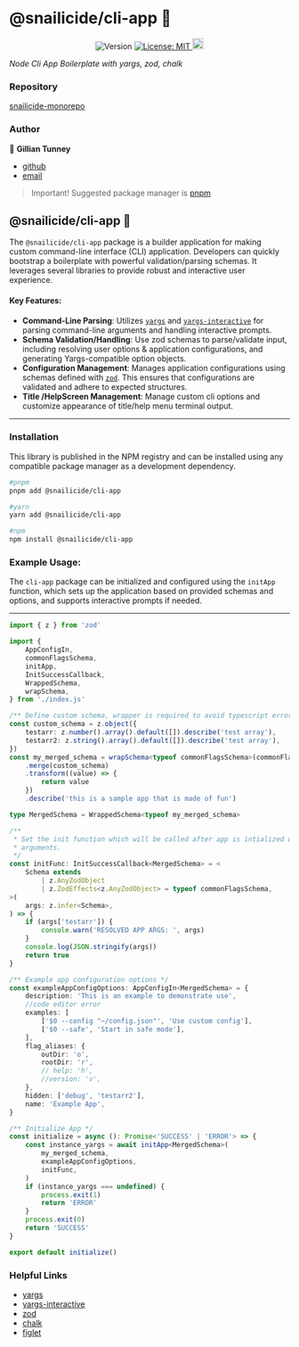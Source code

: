 # @snailicide/cli-app 🐌

<p align="center">
	<img alt="Version" src="https://img.shields.io/npm/v/@snailicide/cli-app"/>
	<a href="#" target="_blank">
		<img alt="License: MIT" src="https://img.shields.io/npm/l/@snailicide/cli-app"/>
	</a>
	<a href="#" target="_blank">
		<img alt="Typescript" height="20px" src="https://img.shields.io/badge/typescript-%23007ACC.svg?style=for-the-badge&logo=typescript&logoColor=white"/>
	</a>
</p>

_Node Cli App Boilerplate with yargs, zod, chalk_

### Repository

[snailicide-monorepo](https://github.com/gbtunney/snailicide-monorepo.git)

### Author

👤 **Gillian Tunney**

-   [github](https://github.com/gbtunney)
-   [email](mailto:gbtunney@mac.com)

> Important! Suggested package manager is [pnpm](https://pnpm.io)

## @snailicide/cli-app 🐌

The `@snailicide/cli-app` package is a builder application for making custom command-line interface (CLI) application. Developers can quickly bootstrap a boilerplate with powerful validation/parsing schemas. It leverages several libraries to provide robust and interactive user experience.

#### Key Features:

-   **Command-Line Parsing**: Utilizes [`yargs`](https://yargs.js.org/docs/) and [`yargs-interactive`](https://www.npmjs.com/package/yargs-interactive?activeTab=readme) for parsing command-line arguments and handling interactive prompts.
-   **Schema Validation/Handling**: Use zod schemas to parse/validate input, including resolving user options & application configurations, and generating Yargs-compatible option objects.
-   **Configuration Management**: Manages application configurations using schemas defined with [`zod`](https://zod.dev/). This ensures that configurations are validated and adhere to expected structures.
-   **Title /HelpScreen Management**: Manage custom cli options and customize appearance of title/help menu terminal output.

---

### Installation

This library is published in the NPM registry and can be installed using any compatible package manager as a development dependency.

```sh
#pnpm
pnpm add @snailicide/cli-app

#yarn
yarn add @snailicide/cli-app

#npm
npm install @snailicide/cli-app
```

### Example Usage:

The `cli-app` package can be initialized and configured using the `initApp` function, which sets up the application based on provided schemas and options, and supports interactive prompts if needed.

---

```ts
import { z } from 'zod'

import {
    AppConfigIn,
    commonFlagsSchema,
    initApp,
    InitSuccessCallback,
    WrappedSchema,
    wrapSchema,
} from './index.js'

/** Define custom schema, wrapper is required to avoid typescript error */
const custom_schema = z.object({
    testarr: z.number().array().default([]).describe('test array'),
    testarr2: z.string().array().default([]).describe('test array'),
})
const my_merged_schema = wrapSchema<typeof commonFlagsSchema>(commonFlagsSchema)
    .merge(custom_schema)
    .transform((value) => {
        return value
    })
    .describe('this is a sample app that is made of fun')

type MergedSchema = WrappedSchema<typeof my_merged_schema>

/**
 * Set the init function which will be called after app is intialized with typed
 * arguments.
 */
const initFunc: InitSuccessCallback<MergedSchema> = <
    Schema extends
        | z.AnyZodObject
        | z.ZodEffects<z.AnyZodObject> = typeof commonFlagsSchema,
>(
    args: z.infer<Schema>,
) => {
    if (args['testarr']) {
        console.warn('RESOLVED APP ARGS: ', args)
    }
    console.log(JSON.stringify(args))
    return true
}

/** Example app configuration options */
const exampleAppConfigOptions: AppConfigIn<MergedSchema> = {
    description: 'This is an example to demonstrate use',
    //code editor error
    examples: [
        ['$0 --config "~/config.json"', 'Use custom config'],
        ['$0 --safe', 'Start in safe mode'],
    ],
    flag_aliases: {
        outDir: 'o',
        rootDir: 'r',
        // help: 'h',
        //version: 'v',
    },
    hidden: ['debug', 'testarr2'],
    name: 'Example App',
}

/** Initialize App */
const initialize = async (): Promise<'SUCCESS' | 'ERROR'> => {
    const instance_yargs = await initApp<MergedSchema>(
        my_merged_schema,
        exampleAppConfigOptions,
        initFunc,
    )
    if (instance_yargs === undefined) {
        process.exit(1)
        return 'ERROR'
    }
    process.exit(0)
    return 'SUCCESS'
}

export default initialize()
```

### Helpful Links

-   [yargs](https://yargs.js.org/docs/)
-   [yargs-interactive](https://www.npmjs.com/package/yargs-interactive?activeTab=readme)
-   [zod](https://zod.dev/)
-   [chalk](https://www.npmjs.com/package/chalk)
-   [figlet](https://www.npmjs.com/package/figlet)
